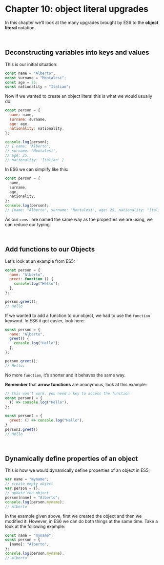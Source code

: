 # Chapter 10: object literal upgrades

In this chapter we'll look at the many upgrades brought by ES6 to the **object literal** notation.

&nbsp;

## Deconstructing variables into keys and values

This is our initial situation:

```javascript
const name = "Alberto";
const surname = "Montalesi";
const age = 25;
const nationality = "Italian";
```

Now if we wanted to create an object literal this is what we would usually do:

```javascript
const person = {
  name: name,
  surname: surname,
  age: age,
  nationality: nationality,
};

console.log(person);
// { name: 'Alberto',
// surname: 'Montalesi',
// age: 25,
// nationality: 'Italian' }
```

In ES6 we can simplify like this:

```javascript
const person = {
  name,
  surname,
  age,
  nationality,
};
console.log(person);
// {name: "Alberto", surname: "Montalesi", age: 25, nationality: "Italian"}
```

As our `const` are named the same way as the properties we are using, we can reduce our typing.

&nbsp;

## Add functions to our Objects

Let's look at an example from ES5:

```javascript
const person = {
  name: "Alberto",
  greet: function () {
    console.log("Hello");
  },
};

person.greet();
// Hello
```

If we wanted to add a function to our object, we had to use the `function` keyword. In ES6 it got easier, look here:

```javascript
const person = {
  name: "Alberto",
  greet() {
    console.log("Hello");
  },
};

person.greet();
// Hello;
```

No more `function`, it’s shorter and it behaves the same way.

**Remember** that **arrow functions** are anonymous, look at this example:

```javascript
// this won't work, you need a key to access the function
const person1 = {
  () => console.log("Hello"),
};

const person2 = {
  greet: () => console.log("Hello"),
}
person2.greet()
// Hello
```

&nbsp;

## Dynamically define properties of an object

This is how we would dynamically define properties of an object in ES5:

```javascript
var name = "myname";
// create empty object
var person = {};
// update the object
person[name] = "Alberto";
console.log(person.myname);
// Alberto
```

In the example given above, first we created the object and then we modified it. However, in ES6 we can do both things at the same time. Take a look at the following example:

```javascript
const name = "myname";
const person = {
  [name]: "Alberto",
};
console.log(person.myname);
// Alberto
```
